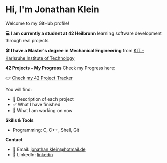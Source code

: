 # Hi, I'm Jonathan Klein

Welcome to my GitHub profile!

**💻 I am currently a student at 42 Heilbronn**
learning software development through real projects

**🛠️ I have a Master's degree in Mechanical Engineering**
from [KIT – Karlsruhe Institute of Technology](https://www.kit.edu)

**42 Projects – My Progress**
  Check my Progress here:
  
👉 [Check my 42 Project Tracker](https://github.com/YOURUSERNAME/42-project-tracker)

You will find:
- 📘 Description of each project
- ✅ What I have finished
- 🔄 What I am working on now


**Skills & Tools**

- Programming: C, C++, Shell, Git

**Contact**

- 📧 Email: [jonathan.klein@hotmail.de](mailto:jonathan.klein@hotmail.de)
- 🔗 LinkedIn: [linkedin](https://www.linkedin.com/in/jonathan-klein-83554418b/)
